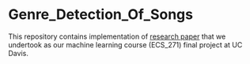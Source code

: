 # Genre_Detection_Of_Songs

This repository contains implementation of [research paper](https://ieeexplore.ieee.org/document/9449177) that we undertook as our machine learning course (ECS_271) final project at UC Davis.
